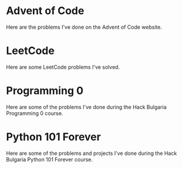 # Advent of Code
Here are the problems I've done on the Advent of Code website.

# LeetCode
Here are some LeetCode problems I've solved.

# Programming 0
Here are some of the problems I've done during the Hack Bulgaria Programming 0 course.

# Python 101 Forever
Here are some of the problems and projects I've done during the Hack Bulgaria Python 101 Forever course.
